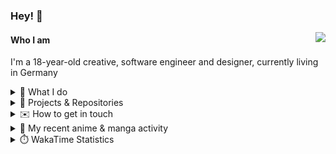### Hey! 👋

[<img src="https://lanyard-profile-readme.vercel.app/api/228965621478588416" align="right">](https://discord.com/users/228965621478588416)

#### Who I am

I'm a 18-year-old creative, software engineer and designer, currently living in Germany

<details>
  <summary>💼 What I do</summary>

I currently am working on starting a publishing and management company for creatives.
I also am creative lead, community manager, and web developer at the Minecraft Server [Xenyria](https://xenyria.net) and the team behind it, [Pixelground Labs](https://pixelgroundlabs.com).
</details>

<details>
  <summary>📁 Projects & Repositories</summary>

<table>
    <thead>
        <tr>
            <th colspan=2>Svelte Libraries</th>
        </tr>
    </thead>
    <tbody>
        <tr>
            <td><a href="https://github.com/pixelgroundlabs/svelte-skinview3d">pixelgroundlabs/svelte-skinview3d</a></td>
            <td>A svelte component for rendering Minecraft SKins in 3D based on <a href="https://github.com/bs-community/skinview3d">skinview3d</a></td>
        </tr>
    </tbody>
    <thead>
        <tr>
            <th colspan=2>Minecraft Mods</th>
        </tr>
    </thead>
    <tbody>
        <tr>
            <td><a href="https://github.com/XenyriaNET/xeem">Xenyria Experience Enhancement Mod</a></td>
            <td>A client-side Minecraft Mod aiming to improve the experience on the Xenyria Minecraft Server</td>
        </tr>
    </tbody>
    <thead>
        <tr>
            <th colspan=2>Old Stuff</th>
        </tr>
    </thead>
    <tbody>
        <tr>
            <td><a href="https://github.com/OfficialCRUGG/lwstatus">lwstatus</a></td>
            <td>Lightweight webserver exposing various system metrics as a JSON endpoint and frontend</td>
        </tr>
        <tr>
            <td><a href="https://github.com/OfficialCRUGG/cfddns">cfddns / cloudflare-dyndns</a></td>
            <td>Simple application to run in the background that regularly checks for IP address changes and updates specific Cloudflare DNS Records accordingly. <s><i>Not sure how this still works...</i></s></td>
        </tr>
    </tbody>
</table>

</details>

<details>
  <summary>✉️ How to get in touch</summary>
  
> Sorted by how quickly you can expect a reply
- [Hit me up on Discord](https://discord.com/users/228965621478588416)
- [Hit me up on Twitter](https://twitter.com/cruggdev)
- [Send me a mail](mailto:me@crg.sh)
</details>


<details>
  <summary>🌸 My recent anime & manga activity</summary>
  
<!-- ANILIST_ACTIVITY:start -->

-   📺 Plans to watch [The Dangers in My Heart](https://anilist.co/anime/153152) (20:05, 27 May 2024)
-   📺 Plans to watch [The Melancholy of Haruhi Suzumiya (2009)](https://anilist.co/anime/4382) (17:54, 22 May 2024)
-   📺 Plans to watch [SHY](https://anilist.co/anime/155389) (14:04, 20 May 2024)
-   📺 Plans to watch [Jellyfish Can’t Swim in the Night](https://anilist.co/anime/163078) (14:03, 20 May 2024)
-   📺 Plans to watch [BNA](https://anilist.co/anime/110354) (22:51, 19 May 2024)

<!-- ANILIST_ACTIVITY:end -->
</details>

<details>
  <summary>⏱️ WakaTime Statistics</summary>

<!--START_SECTION:waka-->

```txt
From: 18 May 2024 - To: 25 May 2024

Other        10 hrs 50 mins  ██████████████████░░░░░░░   72.14 %
JavaScript   1 hr 25 mins    ██▒░░░░░░░░░░░░░░░░░░░░░░   09.47 %
Markdown     51 mins         █▒░░░░░░░░░░░░░░░░░░░░░░░   05.66 %
Bash         27 mins         ▓░░░░░░░░░░░░░░░░░░░░░░░░   03.01 %
HTML         21 mins         ▓░░░░░░░░░░░░░░░░░░░░░░░░   02.34 %
```

<!--END_SECTION:waka-->
</details>

